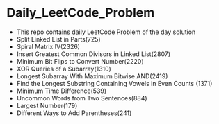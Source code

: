 # Daily_LeetCode_Problem
- This repo contains daily LeetCode Problem of the day solution 
- Split Linked List in Parts(725)
- Spiral Matrix IV(2326)
- Insert Greatest Common Divisors in Linked List(2807)
- Minimum Bit Flips to Convert Number(2220)
- XOR Queries of a Subarray(1310)
- Longest Subarray With Maximum Bitwise AND(2419)
- Find the Longest Substring Containing Vowels in Even Counts (1371)
- Minimum Time Difference(539)
- Uncommon Words from Two Sentences(884)
- Largest Number(179)
- Different Ways to Add Parentheses(241)
